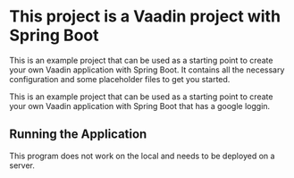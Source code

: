 # This project is a Vaadin project with Spring Boot

This is an example project that can be used as a starting point to create your own Vaadin application with Spring Boot.
It contains all the necessary configuration and some placeholder files to get you started.

This is an example project that can be used as a starting point to create your own Vaadin application with Spring Boot that has
a google loggin.

## Running the Application
This program does not work on the local and needs to be deployed on a server.
